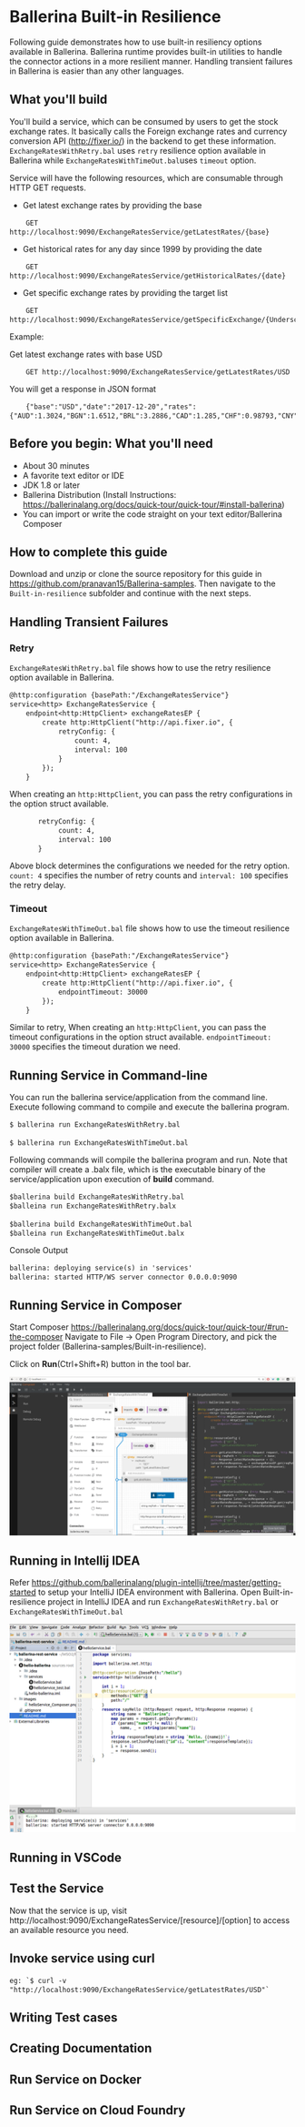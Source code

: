 # Ballerina Built-in Resilience
Following guide demonstrates how to use built-in resiliency options available in Ballerina. 
Ballerina runtime provides built-in utilities to handle the connector actions in a more resilient manner. Handling transient failures in Ballerina is easier than any other languages.

## What you'll build
You'll build a service, which can be consumed by users to get the stock exchange rates. It basically calls the Foreign exchange rates and currency conversion API (http://fixer.io/) in the backend to get these information.
`ExchangeRatesWithRetry.bal` uses `retry` resilience option available in Ballerina while `ExchangeRatesWithTimeOut.bal`uses `timeout` option.

Service will have the following resources, which are consumable through HTTP GET requests.

* Get latest exchange rates by providing the base 
```
    GET http://localhost:9090/ExchangeRatesService/getLatestRates/{base}
```

* Get historical rates for any day since 1999 by providing the date 
```
    GET http://localhost:9090/ExchangeRatesService/getHistoricalRates/{date}
```
    
* Get specific exchange rates by providing the target list 
```  
    GET http://localhost:9090/ExchangeRatesService/getSpecificExchange/{UnderscoreSeperatedTargets}
```

Example:

Get latest exchange rates with base USD
```
    GET http://localhost:9090/ExchangeRatesService/getLatestRates/USD
```

You will get a response in JSON format
```
    {"base":"USD","date":"2017-12-20","rates":{"AUD":1.3024,"BGN":1.6512,"BRL":3.2886,"CAD":1.285,"CHF":0.98793,"CNY":6.5788,"CZK":21.675,"DKK":6.2848,"GBP":0.74563,"HKD":7.8241,"HRK":6.3715,"HUF":264.04,"IDR":13578.0,"ILS":3.495,"INR":64.118,"JPY":113.26,"KRW":1082.0,"MXN":19.246,"MYR":4.074,"NOK":8.3312,"NZD":1.4327,"PHP":50.234,"PLN":3.5493,"RON":3.9075,"RUB":58.686,"SEK":8.3688,"SGD":1.3457,"THB":32.75,"TRY":3.83,"ZAR":12.673,"EUR":0.84424}}
```
## Before you begin:  What you'll need
- About 30 minutes
- A favorite text editor or IDE
- JDK 1.8 or later
- Ballerina Distribution (Install Instructions:  https://ballerinalang.org/docs/quick-tour/quick-tour/#install-ballerina)
- You can import or write the code straight on your text editor/Ballerina Composer

## How to complete this guide
Download and unzip or clone the source repository for this guide in https://github.com/pranavan15/Ballerina-samples. Then navigate to the `Built-in-resilience` subfolder and continue with the next steps.

## Handling Transient Failures

### Retry
`ExchangeRatesWithRetry.bal` file shows how to use the retry resilience option available in Ballerina.

```ballerina
@http:configuration {basePath:"/ExchangeRatesService"}
service<http> ExchangeRatesService {
    endpoint<http:HttpClient> exchangeRatesEP {
        create http:HttpClient("http://api.fixer.io", {
            retryConfig: {
                count: 4,
                interval: 100
            }
        });
    }
```

When creating an `http:HttpClient`, you can pass the retry configurations in the option struct available.

```ballerina
       retryConfig: {
            count: 4,
            interval: 100
       }
```

Above block determines the configurations we needed for the retry option. `count: 4` specifies the number of retry counts and 
`interval: 100` specifies the retry delay.

### Timeout
`ExchangeRatesWithTimeOut.bal` file shows how to use the timeout resilience option available in Ballerina.

```ballerina
@http:configuration {basePath:"/ExchangeRatesService"}
service<http> ExchangeRatesService {
    endpoint<http:HttpClient> exchangeRatesEP {
        create http:HttpClient("http://api.fixer.io", {
            endpointTimeout: 30000
        });
    }
```

Similar to retry, When creating an `http:HttpClient`, you can pass the timeout configurations in the option struct available.
`endpointTimeout: 30000` specifies the timeout duration we need.

## Running Service in Command-line
You can run the ballerina service/application from the command line. Execute following command to compile and execute the ballerina program.

```
$ ballerina run ExchangeRatesWithRetry.bal

$ ballerina run ExchangeRatesWithTimeOut.bal
```

Following commands will compile the ballerina program and run. Note that compiler will create a .balx file, which is the executable binary of the service/application upon execution of **build** command.

```
$ballerina build ExchangeRatesWithRetry.bal
$balleina run ExchangeRatesWithRetry.balx

$ballerina build ExchangeRatesWithTimeOut.bal
$balleina run ExchangeRatesWithTimeOut.balx
```

Console Output
```
ballerina: deploying service(s) in 'services'
ballerina: started HTTP/WS server connector 0.0.0.0:9090
```

## Running Service in Composer
Start Composer https://ballerinalang.org/docs/quick-tour/quick-tour/#run-the-composer
Navigate to File -> Open Program Directory, and pick the project folder (Ballerina-samples/Built-in-resilience).

Click on **Run**(Ctrl+Shift+R) button in the tool bar.

![alt text](https://github.com/pranavan15/Ballerina-samples/blob/master/Built-in-resilience/images/Resilience.png)


## Running in Intellij IDEA
Refer https://github.com/ballerinalang/plugin-intellij/tree/master/getting-started to setup your IntelliJ IDEA environment with Ballerina.
Open Built-in-resilience project in IntelliJ IDEA and run `ExchangeRatesWithRetry.bal` or `ExchangeRatesWithTimeOut.bal`

![alt text](https://github.com/lasinducharith/ballerina-rest-service/raw/master/images/helloService_IDEA.png)


## Running in VSCode
<TODO>


## Test the Service
Now that the service is up, visit http://localhost:9090/ExchangeRatesService/[resource]/[option] to access an available resource you need.

## Invoke service using curl
```
eg: `$ curl -v "http://localhost:9090/ExchangeRatesService/getLatestRates/USD"`
```

## Writing Test cases

## Creating Documentation

## Run Service on Docker

## Run Service on Cloud Foundry
